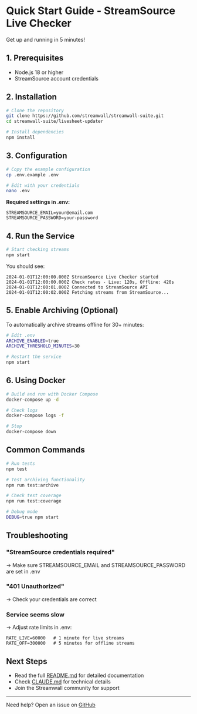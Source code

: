 # Quick Start Guide - StreamSource Live Checker

Get up and running in 5 minutes!

## 1. Prerequisites

- Node.js 18 or higher
- StreamSource account credentials

## 2. Installation

```bash
# Clone the repository
git clone https://github.com/streamwall/streamwall-suite.git
cd streamwall-suite/livesheet-updater

# Install dependencies
npm install
```

## 3. Configuration

```bash
# Copy the example configuration
cp .env.example .env

# Edit with your credentials
nano .env
```

**Required settings in .env:**
```env
STREAMSOURCE_EMAIL=your@email.com
STREAMSOURCE_PASSWORD=your-password
```

## 4. Run the Service

```bash
# Start checking streams
npm start
```

You should see:
```
2024-01-01T12:00:00.000Z StreamSource Live Checker started
2024-01-01T12:00:00.000Z Check rates - Live: 120s, Offline: 420s
2024-01-01T12:00:01.000Z Connected to StreamSource API
2024-01-01T12:00:02.000Z Fetching streams from StreamSource...
```

## 5. Enable Archiving (Optional)

To automatically archive streams offline for 30+ minutes:

```bash
# Edit .env
ARCHIVE_ENABLED=true
ARCHIVE_THRESHOLD_MINUTES=30

# Restart the service
npm start
```

## 6. Using Docker

```bash
# Build and run with Docker Compose
docker-compose up -d

# Check logs
docker-compose logs -f

# Stop
docker-compose down
```

## Common Commands

```bash
# Run tests
npm test

# Test archiving functionality
npm run test:archive

# Check test coverage
npm run test:coverage

# Debug mode
DEBUG=true npm start
```

## Troubleshooting

### "StreamSource credentials required"
→ Make sure STREAMSOURCE_EMAIL and STREAMSOURCE_PASSWORD are set in .env

### "401 Unauthorized"
→ Check your credentials are correct

### Service seems slow
→ Adjust rate limits in .env:
```env
RATE_LIVE=60000   # 1 minute for live streams
RATE_OFF=300000   # 5 minutes for offline streams
```

## Next Steps

- Read the full [README.md](README.md) for detailed documentation
- Check [CLAUDE.md](CLAUDE.md) for technical details
- Join the Streamwall community for support

---

Need help? Open an issue on [GitHub](https://github.com/streamwall/streamwall-suite/issues)